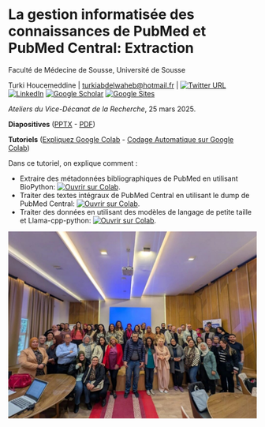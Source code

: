# La gestion informatisée des connaissances de PubMed et PubMed Central: Extraction
Faculté de Médecine de Sousse, Université de Sousse

Turki Houcemeddine | turkiabdelwaheb@hotmail.fr | [![Twitter URL](https://img.shields.io/twitter/url/https/twitter.com/csisc1994.svg?style=social&label=Follow%20%40csisc1994)](https://twitter.com/csisc1994) [<img src="https://media.licdn.com/dms/image/v2/C560BAQHaVYd13rRz3A/company-logo_200_200/company-logo_200_200/0/1638831590218/linkedin_logo?e=2147483647&v=beta&t=HMVBiFMV-HgYXlCGY6Xk6_d_atqf3B8NDd1lVbfCRlE" alt="LinkedIn" width="20"/>](https://www.linkedin.com/in/houcemeddine-turki-80305834/) [<img src="https://upload.wikimedia.org/wikipedia/commons/c/c7/Google_Scholar_logo.svg" alt="Google Scholar" width="20"/>](https://scholar.google.ca/citations?user=u25grGjf85sC&hl=fr) [<img src="https://upload.wikimedia.org/wikipedia/commons/1/1a/Google_Sites_2020_Logo.svg" alt="Google Sites" height="20"/>](https://sites.google.com/site/houcemeddineturki)

*Ateliers du Vice-Décanat de la Recherche*, 25 mars 2025.

**Diapositives** ([PPTX](https://raw.githubusercontent.com/csisc/KnowledgeExtraction/main/Diapositives.pptx) - [PDF](https://raw.githubusercontent.com/csisc/KnowledgeExtraction/main/Diapositives.pdf))

**Tutoriels** ([Expliquez Google Colab](https://www.youtube.com/watch?v=-U0X1UCMe9k) - [Codage Automatique sur Google Colab](https://www.youtube.com/watch?v=V7RXyqFUR98))

Dans ce tutoriel, on explique comment :
* Extraire des métadonnées bibliographiques de PubMed en utilisant BioPython: [![Ouvrir sur Colab](https://colab.research.google.com/assets/colab-badge.svg)](https://colab.research.google.com/github/csisc/KnowledgeExtraction/blob/main/Extracting_Metadata_from_PubMed.ipynb).
* Traiter des textes intégraux de PubMed Central en utilisant le dump de PubMed Central: [![Ouvrir sur Colab](https://colab.research.google.com/assets/colab-badge.svg)](https://colab.research.google.com/github/csisc/KnowledgeExtraction/blob/main/Processing_Articles_from_PubMed_Central.ipynb).
* Traiter des données en utilisant des modèles de langage de petite taille et Llama-cpp-python: [![Ouvrir sur Colab](https://colab.research.google.com/assets/colab-badge.svg)](https://colab.research.google.com/github/csisc/KnowledgeExtraction/blob/main/Analyzing_Data_with_SLM.ipynb).

<img src="https://raw.githubusercontent.com/csisc/KnowledgeExtraction/main/temp_image_20250329_145154_fd732503-de29-4314-b8e4-151e96c00751.jpg.jpg" alt="Group Photo" />
